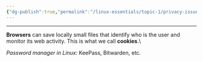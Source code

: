 ```yaml
---
{"dg-publish":true,"permalink":"/linux-essentials/topic-1/privacy-issues-when-using-the-internet/","dgPassFrontmatter":true}
---
```


---
**Browsers** can save locally small files that identify who is the user and monitor its web activity. This is what we call **cookies**.\

_Password manager in Linux:_ KeePass, Bitwarden, etc.